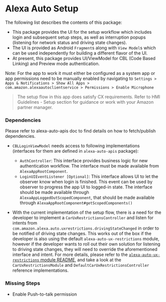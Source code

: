 # Alexa Auto Setup
The following list describes the contents of this package:

* This package provides the UI for the setup workflow which includes login and subsequent setup steps, as well as interruption popups (listening for network status and driving state changes). 
* The UI is provided as Android ``Fragment``s  along with ``View Model``s which can be used independently for building a different flavor of the UI.
* At present, this package provides UI/ViewModel for CBL (Code Based Linking) and Preview mode authentication.

Note: For the app to work it must either be configured as a system app or app permissions need to be manually enabled by navigating to `Settings > Apps & Notifications > Show All Apps > com.amazon.alexaautoclientservice > Permissions > Enable Microphone`

> The setup flow in this app does satisfy CX requirements. Refer to HMI Guidelines - Setup section for guidance or work with your Amazon partner manager.

### Dependencies
Please refer to alexa-auto-apis doc to find details on how to fetch/publish dependencies.

* ``CBLLoginViewModel`` needs access to following implementations (interfaces for them are defined in ``alexa-auto-apis`` package):

  * ``AuthController``: This interface provides business logic for new authentication workflow. The interface must be made available from ``AlexaAppRootComponent``.
  * ``LoginUIEventListener [Optional]``: This interface allows UI to let the observer know when login is finished. This event can be used by observer to progress the app UI to logged-in state. The interface should be made available through ``AlexaAppLoggedOutScopedComponent``, that should be made available through ``AlexaAppRootComponent#getScopedComponents()``
* With the current implementation of the setup flow, there is a need for the developer to implement a ``CarUxRestrictionsController`` and listen for intents from ``com.amazon.alexa.auto.uxrestrictions.drivingStateChanged`` in order to be notified of driving state changes. This works out of the box if the developer is also using the default ``alexa-auto-ux-restrictions`` module, however if the developer wants to roll out their own solution for listening to driving state changes, they will need to override the aforementioned interface and intent. For more details, please refer to the [``alexa-auto-ux-restrictions`` module README](../alexa-auto-ux-restrictions/README.md), and take a look at the ``CarUxRestrictionsModule`` and ``DefaultCarUxRestrictionsController`` reference implementations.


### Missing Steps
* Enable Push-to-talk permission